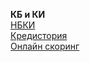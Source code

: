 **КБ и КИ**   
[НБКИ](https://person.nbki.ru/overview/)   
[Кредистория](https://credistory.ru/cabinet/)   
[Онлайн скоринг](https://online.scoring.ru/home/)   
